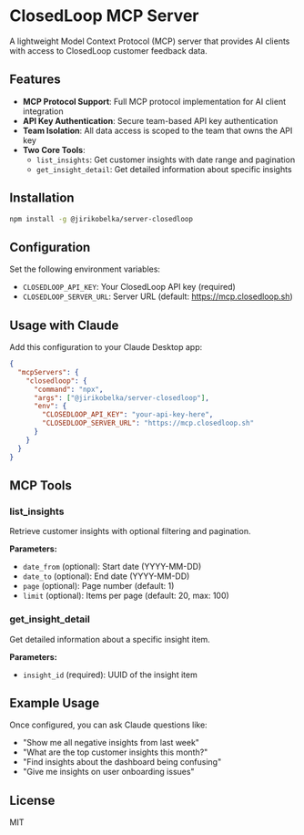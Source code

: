 # ClosedLoop MCP Server

A lightweight Model Context Protocol (MCP) server that provides AI clients with access to ClosedLoop customer feedback data.

## Features

- **MCP Protocol Support**: Full MCP protocol implementation for AI client integration
- **API Key Authentication**: Secure team-based API key authentication
- **Team Isolation**: All data access is scoped to the team that owns the API key
- **Two Core Tools**:
  - `list_insights`: Get customer insights with date range and pagination
  - `get_insight_detail`: Get detailed information about specific insights

## Installation

```bash
npm install -g @jirikobelka/server-closedloop
```

## Configuration

Set the following environment variables:

- `CLOSEDLOOP_API_KEY`: Your ClosedLoop API key (required)
- `CLOSEDLOOP_SERVER_URL`: Server URL (default: https://mcp.closedloop.sh)

## Usage with Claude

Add this configuration to your Claude Desktop app:

```json
{
  "mcpServers": {
    "closedloop": {
      "command": "npx",
      "args": ["@jirikobelka/server-closedloop"],
      "env": {
        "CLOSEDLOOP_API_KEY": "your-api-key-here",
        "CLOSEDLOOP_SERVER_URL": "https://mcp.closedloop.sh"
      }
    }
  }
}
```

## MCP Tools

### list_insights
Retrieve customer insights with optional filtering and pagination.

**Parameters:**
- `date_from` (optional): Start date (YYYY-MM-DD)
- `date_to` (optional): End date (YYYY-MM-DD)  
- `page` (optional): Page number (default: 1)
- `limit` (optional): Items per page (default: 20, max: 100)

### get_insight_detail
Get detailed information about a specific insight item.

**Parameters:**
- `insight_id` (required): UUID of the insight item

## Example Usage

Once configured, you can ask Claude questions like:

- "Show me all negative insights from last week"
- "What are the top customer insights this month?"
- "Find insights about the dashboard being confusing"
- "Give me insights on user onboarding issues"

## License

MIT